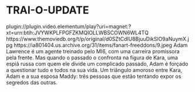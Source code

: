 # TRAI-O-UPDATE


<item>
<title>[COLOR silver][B] TRAIÇÃO 1º TEMPORADA [/COLOR][/B][COLOR yellow]  FULL HD  [B][/COLOR][/B]</title>
<link>plugin://plugin.video.elementum/play?uri=magnet:?xt=urn:btih:JVYWKPLFPGFZKMQIOLLWBSCOWN6WL4TQ</link>
<thumbnail>https://www.themoviedb.org/t/p/original/d0SZtCdlU8BjuuDikSlO9aNuymX.jpg</thumbnail>
<fanart>https://ia801404.us.archive.org/31/items/fanart-freeddons/9.jpeg</fanart>
<info>Adam Lawrence é um agente treinado pelo MI6, com uma carreira promissora pela frente. Mas quando o passado o confronta na figura de Kara, uma espiã russa com quem ele divide um complicado passado, Adam é forçado a questionar tudo e todos na sua vida. Um triângulo amoroso entre Kara, Adam e a sua esposa Maddy: três pessoas que estão tentando expor os segredos das outras.</info>
</item>
